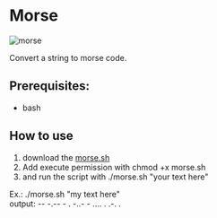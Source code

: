 # Morse

![morse](https://user-images.githubusercontent.com/37278803/129805386-bf1f927e-2887-4be5-8a21-46c4c358b06a.gif)


Convert a string to morse code.

##  Prerequisites:
* bash


## How to use
1. download the [morse.sh](https://github.com/PinheiroCosta/MyScripts/blob/main/bash/morse.sh)  
2. Add execute permission with chmod +x morse.sh  
3. and run the script with ./morse.sh "your text here" 

Ex.: ./morse.sh "my text here"  
output: -- -.--   - . -..- -   .... . .-. .  
